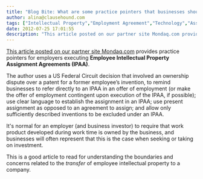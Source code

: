 ```yaml
---
title: "Blog Bite: What are some practice pointers that businesses should remember when executing an Employee Intellectual Property Assignment Agreement?"
author: alina@clausehound.com
tags: ["Intellectual Property","Employment Agreement","Technology","Assignment","Ownership of Intellectual Property","Blog Bites","Mondaq","USA"]
date: 2012-07-25 17:01:55
description: "This article posted on our partner site Mondaq.com provides practice pointers for employers executing Employee Intellectual Property Assignment Agreements."
---
```


 

[This article posted on our partner site Mondaq.com](http://www.mondaq.com/unitedstates/x/188724/Patent/Practice+Tips+for+Employee+IP+Assignment+Agreements) provides practice pointers for employers executing **Employee Intellectual Property Assignment Agreements (IPAA)**.

The author uses a US Federal Circuit decision that involved an ownership dispute over a patent for a former employee’s invention, to remind businesses to refer directly to an IPAA in an offer of employment (or make the offer of employment contingent upon execution of the IPAA, if possible); use clear language to establish the assignment in an IPAA; use present assignment as opposed to an agreement to assign; and allow only sufficiently described inventions to be excluded under an IPAA.

It's normal for an employer (and business investor) to require that work product developed during work time is owned by the business, and businesses will often represent that this is the case when seeking or taking on investment.

This is a good article to read for understanding the boundaries and concerns related to the *transfer* of employee intellectual property to a company.
